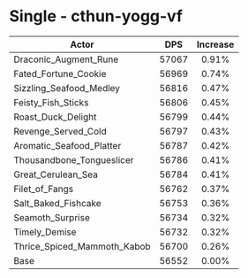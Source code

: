 # Single - cthun-yogg-vf
| Actor | DPS | Increase |
|---|:---:|:---:|
|Draconic_Augment_Rune|57067|0.91%|
|Fated_Fortune_Cookie|56969|0.74%|
|Sizzling_Seafood_Medley|56816|0.47%|
|Feisty_Fish_Sticks|56806|0.45%|
|Roast_Duck_Delight|56799|0.44%|
|Revenge_Served_Cold|56797|0.43%|
|Aromatic_Seafood_Platter|56787|0.42%|
|Thousandbone_Tongueslicer|56786|0.41%|
|Great_Cerulean_Sea|56784|0.41%|
|Filet_of_Fangs|56762|0.37%|
|Salt_Baked_Fishcake|56753|0.36%|
|Seamoth_Surprise|56734|0.32%|
|Timely_Demise|56732|0.32%|
|Thrice_Spiced_Mammoth_Kabob|56700|0.26%|
|Base|56552|0.00%|
